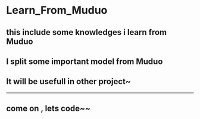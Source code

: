 # Learn_From_Muduo
## this include some knowledges i learn from Muduo

## I split some important model from Muduo

## It will be usefull in other project~

---

## come on , lets code~~
